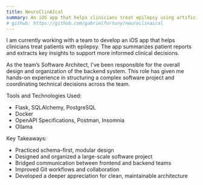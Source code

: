 ```yaml
---
title: NeuroClinAIcal
summary: An iOS app that helps clinicians treat epilepsy using artificial intelligence
# github: https://github.com/gabrielfortuny/neuroclinaical
---
```


I am currently working with a team to develop an iOS app that helps clinicians treat patients with epilepsy. The app summarizes patient reports and extracts key insights to support more informed clinical decisions.

As the team’s Software Architect, I’ve been responsible for the overall design and organization of the backend system. This role has given me hands-on experience in structuring a complex software project and coordinating technical decisions across the team.

Tools and Technologies Used:

- Flask, SQLAlchemy, PostgreSQL
- Docker
- OpenAPI Specifications, Postman, Insomnia
- Ollama

Key Takeaways:

- Practiced schema-first, modular design
- Designed and organized a large-scale software project
- Bridged communication between frontend and backend teams
- Improved Git workflows and collaboration
- Developed a deeper appreciation for clean, maintainable architecture
